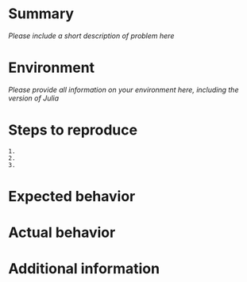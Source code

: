 # Summary

*Please include a short description of problem here*

# Environment

*Please provide all information on your environment here, including the
version of Julia*

# Steps to reproduce

    1.
    2.
    3.

# Expected behavior

# Actual behavior

# Additional information
